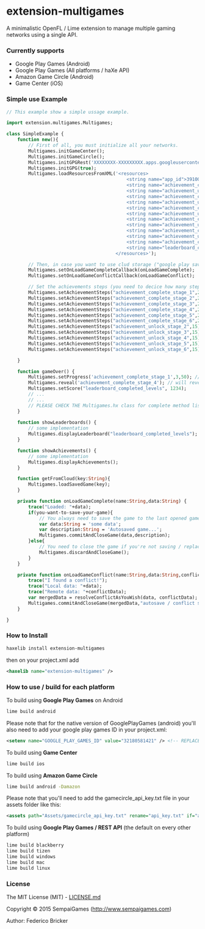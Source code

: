 # extension-multigames

A minimalistic OpenFL / Lime extension to manage multiple gaming networks using a single API.

### Currently supports

* Google Play Games (Android)
* Google Play Games (All platforms / haXe API)
* Amazon Game Circle (Android)
* Game Center (iOS)

### Simple use Example

```haxe
// This example show a simple ussage example.

import extension.multigames.Multigames;

class SimpleExample {
	function new(){
		// First of all, you must initialize all your networks.
		Multigames.initGameCenter();
		Multigames.initGameCircle();
		Multigames.initGPGRest('XXXXXXXX-XXXXXXXXX.apps.googleusercontent.com','XXXXXXXXXXXXXXXXXX');
		Multigames.initGPG(true);		
		Multigames.loadResourcesFromXML('<resources>
											<string name="app_id">391003675259</string>
											<string name="achievement_complete_stage_1">XXX-XXXXXXXXX</string>
											<string name="achievement_unlock_stage_2">XXX-XXXXXXXXX</string>
											<string name="achievement_complete_stage_2">XXX-XXXXXXXXX</string>
											<string name="achievement_unlock_stage_3">XXX-XXXXXXXXX</string>
											<string name="achievement_complete_stage_3">XXX-XXXXXXXXX</string>
											<string name="achievement_unlock_stage_4">XXX-XXXXXXXXX</string>
											<string name="achievement_complete_stage_4">XXX-XXXXXXXXX</string>
											<string name="achievement_unlock_stage_5">XXX-XXXXXXXXX</string>
											<string name="achievement_complete_stage_5">XXX-XXXXXXXXX</string>
											<string name="achievement_unlock_stage_6">XXX-XXXXXXXXX</string>
											<string name="achievement_complete_stage_6">XXX-XXXXXXXXX</string>
											<string name="leaderboard_completed_levels">XXX-XXXXXXXXX</string>
										</resources>');

		// Then, in case you want to use clud storage ("google play saved games" or "amazon whispersync for games")
		Multigames.setOnLoadGameCompleteCallback(onLoadGameComplete);
		Multigames.setOnLoadGameConflictCallback(onLoadGameConflict);										

		// Set the achievements steps (you need to decice how many steps you want achievements to have)
		Multigames.setAchievementSteps("achievement_complete_stage_1",20);
		Multigames.setAchievementSteps("achievement_complete_stage_2",20);
		Multigames.setAchievementSteps("achievement_complete_stage_3",20);
		Multigames.setAchievementSteps("achievement_complete_stage_4",20);
		Multigames.setAchievementSteps("achievement_complete_stage_5",20);
		Multigames.setAchievementSteps("achievement_complete_stage_6",20);
		Multigames.setAchievementSteps("achievement_unlock_stage_2",15);
		Multigames.setAchievementSteps("achievement_unlock_stage_3",15);
		Multigames.setAchievementSteps("achievement_unlock_stage_4",15);
		Multigames.setAchievementSteps("achievement_unlock_stage_5",15);
		Multigames.setAchievementSteps("achievement_unlock_stage_6",15);

	}

	function gameOver() {
		Multigames.setProgress('achievement_complete_stage_1',3,50); // here you specify the progess to 3/50 (for google play games will just tell 3 steps);
		Multigames.reveal('achievement_complete_stage_4'); // will reveal a hidden achievement (except for amazon, where hidden achievements get's reveals automatically when compelted)
		Multigames.setScore("leaderboard_completed_levels", 1234);
		// ...
		// ...
		// PLEASE CHECK THE Multigames.hx class for complete method list.
	}
	
	function showLeaderboards() {
		// some implementation
		Multigames.displayLeaderboard("leaderboard_completed_levels");
	}

	function showAchievements() {
		// some implementation
		Multigames.displayAchievements();
	}

	function getFromCloud(key:String){
		Multigames.loadSavedGame(key);
	}

	private function onLoadGameComplete(name:String,data:String) {	
		trace("Loaded: "+data);
		if(you-want-to-save-your-game){
			// You always need to save the game to the last opened game.
			var data:String = 'some data';
			var description:String = 'Autosaved game...';
			Multigames.commitAndCloseGame(data,description);
		}else{
			// You need to close the game if you're not saving / replacing it.
			Multigames.discardAndCloseGame();
		}
	}

	private function onLoadGameConflict(name:String,data:String,conflictData:String) {
		trace("I found a conflict!");
		trace("Local data: "+data);
		trace("Remote data: "+conflictData);
		var mergedData = resolveConflictAsYouWish(data, conflictData);
		Multigames.commitAndCloseGame(mergedData,"autosave / conflict solved",true); //true for resolvingConflict
	}

}

```

### How to Install

```bash
haxelib install extension-multigames
```

then on your project.xml add

```xml
<haxelib name="extension-multigames" />
```

### How to use / build for each platform

To build using **Google Play Games** on Android
```bash
lime build android
```
Please note that for the native version of GooglePlayGames (android) you'll also need to add your google play games ID in your project.xml:
```xml
<setenv name="GOOGLE_PLAY_GAMES_ID" value="32180581421" /> <!-- REPLACE THIS WITH YOUR GOOGLE PLAY GAMES ID! -->
```


To build using **Game Center**
```bash
lime build ios
```


To build using **Amazon Game Circle**
```bash
lime build android -Damazon
```
Please note that you'll need to add the gamecircle_api_key.txt file in your assets folder like this:
```xml
<assets path="Assets/gamecircle_api_key.txt" rename="api_key.txt" if="amazon"/>
```


To build using **Google Play Games / REST API** (the default on every other platform)

```bash
lime build blackberry
lime build tizen
lime build windows
lime build mac
lime build linux 
```


### License

The MIT License (MIT) - [LICENSE.md](LICENSE.md)

Copyright &copy;  2015 SempaiGames (http://www.sempaigames.com)

Author: Federico Bricker

